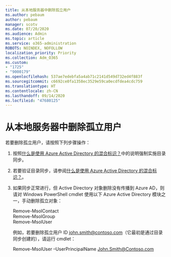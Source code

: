 ```yaml
---
title: 从本地服务器中删除孤立用户
ms.author: pebaum
author: pebaum
manager: scotv
ms.date: 07/20/2020
ms.audience: Admin
ms.topic: article
ms.service: o365-administration
ROBOTS: NOINDEX, NOFOLLOW
localization_priority: Priority
ms.collection: Adm_O365
ms.custom:
- "1725"
- "9000179"
ms.openlocfilehash: 537ae7edebfa5a4ab71c2141d549d732ed4f883f
ms.sourcegitcommit: c6692ce0fa1358ec3529e59ca0ecdfdea4cdc759
ms.translationtype: HT
ms.contentlocale: zh-CN
ms.lasthandoff: 09/14/2020
ms.locfileid: "47680125"
---
```

# <a name="delete-orphaned-user-from-on-premises-server"></a>从本地服务器中删除孤立用户

若要删除孤立用户，请按照下列步骤操作：

1. 按照[什么是使用 Azure Active Directory 的混合标识？](https://technet.microsoft.com/library/jj151771.aspx#bkmk_synchronizedirectories)中的说明强制实施目录同步。

2. 若要验证目录同步，请参阅[什么是使用 Azure Active Directory 的混合标识？](https://technet.microsoft.com/library/jj151797.aspx)。

3. 如果同步正常进行，但 Active Directory 对象删除没有传播到 Azure AD，则请对 Windows PowerShell cmdlet 使用以下 Azure Active Directory 模块之一，手动删除孤立对象：

    Remove-MsolContact  
    Remove-MsolGroup  
    Remove-MsolUser

    例如，若要删除孤立用户 ID john.smith@contoso.com（它最初是通过目录同步创建的），请运行 cmdlet：

    Remove-MsolUser –UserPrincipalName John.Smith@Contoso.com